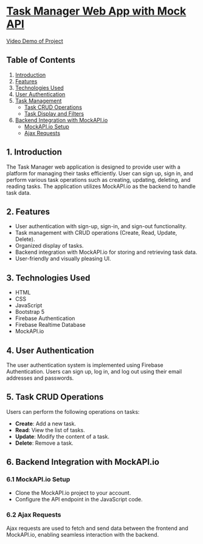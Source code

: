 # [Task Manager Web App with Mock API](https://murateshimov.github.io/MockAPI-powered-Task-Manager/)


[Video Demo of Project](https://www.youtube.com/watch?v=rvvD8n76M7M)

## Table of Contents
1. [Introduction](#introduction)
2. [Features](#features)
3. [Technologies Used](#technologies-used)
4. [User Authentication](#user-authentication)
5. [Task Management](#task-management)
   - [Task CRUD Operations](#task-crud-operations)
   - [Task Display and Filters](#task-display-and-filters)
6. [Backend Integration with MockAPI.io](#backend-integration-with-mockapiio)
   - [MockAPI.io Setup](#mockapiio-setup)
   - [Ajax Requests](#ajax-requests)

## 1. Introduction
The Task Manager web application is designed to provide user with a platform for managing their tasks efficiently. User can sign up, sign in, and perform various task operations such as creating, updating, deleting, and reading tasks. The application utilizes MockAPI.io as the backend to handle task data.


## 2. Features
- User authentication with sign-up, sign-in, and sign-out functionality.
- Task management with CRUD operations (Create, Read, Update, Delete).
- Organized display of tasks.
- Backend integration with MockAPI.io for storing and retrieving task data.
- User-friendly and visually pleasing UI.


## 3. Technologies Used
- HTML 
- CSS
- JavaScript
- Bootstrap 5
- Firebase Authentication
- Firebase Realtime Database
- MockAPI.io


## 4. User Authentication
The user authentication system is implemented using Firebase Authentication. Users can sign up, log in, and log out using their email addresses and passwords.


## 5. Task CRUD Operations
Users can perform the following operations on tasks:
- **Create**: Add a new task.
- **Read**: View the list of tasks.
- **Update**: Modify the content of a task.
- **Delete**: Remove a task.


## 6. Backend Integration with MockAPI.io

### 6.1 MockAPI.io Setup
- Clone the MockAPI.io project to your account.
- Configure the API endpoint in the JavaScript code.

### 6.2 Ajax Requests
Ajax requests are used to fetch and send data between the frontend and MockAPI.io, enabling seamless interaction with the backend.